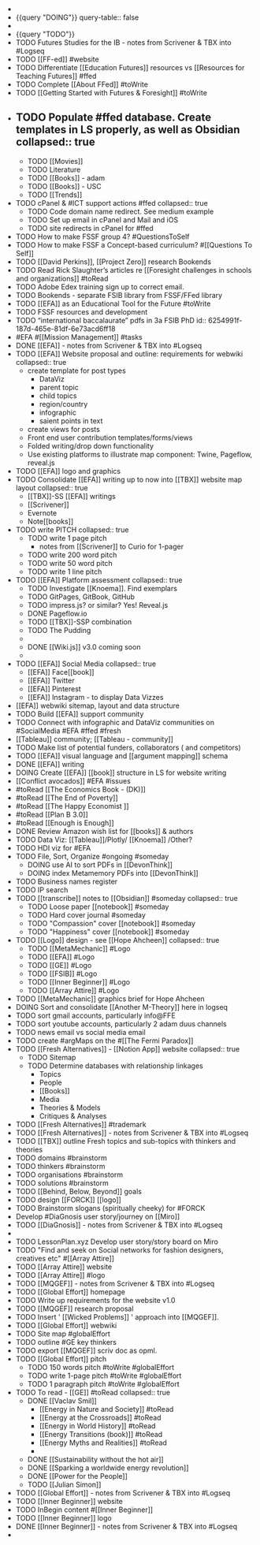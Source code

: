 -
- {{query "DOING"}}
  query-table:: false
-
- {{query "TODO"}}
- TODO Futures Studies for the IB - notes from Scrivener & TBX into #Logseq
- TODO [[FF-ed]] #website
- TODO Differentiate [[Education Futures]] resources vs [[Resources for Teaching Futures]] #ffed
- TODO Complete [[About FFed]] #toWrite
- TODO [[Getting Started with Futures & Foresight]] #toWrite
- TODO Populate #ffed database. Create templates in LS properly, as well as Obsidian
  collapsed:: true
	-
	- TODO [[Movies]]
	- TODO Literature
	- TODO [[Books]] - adam
	- TODO [[Books]] - USC
	- TODO [[Trends]]
- TODO cPanel & #ICT support actions #ffed
  collapsed:: true
	- TODO Code domain name redirect. See medium example
	- TODO Set up email in cPanel and Mail and iOS
	- TODO site redirects in cPanel for #ffed
- TODO How to make FSSF group 4? #QuestionsToSelf
- TODO How to make FSSF a Concept-based curriculum? #[[Questions To Self]]
- TODO [[David Perkins]], [[Project Zero]] research Bookends
- TODO Read Rick Slaughter’s articles re [[Foresight challenges in schools and organizations]] #toRead
- TODO Adobe Edex training sign up to correct email.
- TODO Bookends - separate FSIB library from FSSF/FFed library
- TODO [[EFA]] as an Educational Tool for the Future #toWrite
- TODO FSSF resources and development
- TODO “international baccalaurate” pdfs in 3a FSIB PhD
  id:: 6254991f-187d-465e-81df-6e73acd6ff18
- #EFA #[[Mission Management]] #tasks
- DONE [[EFA]] - notes from Scrivener & TBX into #Logseq
- TODO [[EFA]] Website proposal and outline: requirements for webwiki
  collapsed:: true
	- create template for post types
		- DataViz
		- parent topic
		- child topics
		- region/country
		- infographic
		- saient points in text
	- create views for posts
	- Front end user contribution templates/forms/views
	- Folded writing/drop down functionality
	- Use existing platforms to illustrate map component: Twine, Pageflow, reveal.js
- TODO [[EFA]] logo and graphics
- TODO Consolidate [[EFA]] writing up to now into [[TBX]] website map layout
  collapsed:: true
	- [[TBX]]-SS [[EFA]] writings
	- [[Scrivener]]
	- Evernote
	- Note[[books]]
- TODO write PITCH
  collapsed:: true
	- TODO write 1 page pitch
		- notes from [[Scrivener]] to Curio for 1-pager
	- TODO write 200 word pitch
	- TODO write 50 word pitch
	- TODO write 1 line pitch
- TODO [[EFA]] Platform assessment
  collapsed:: true
	- TODO Investigate [[Knoema]]. Find exemplars
	- TODO GitPages, GitBook, GitHub
	- TODO impress.js? or similar? Yes! Reveal.js
	- DONE Pageflow.io
	- TODO [[TBX]]-SSP combination
	- TODO The Pudding
	-
	- DONE [[Wiki.js]] v3.0 coming soon
	-
- TODO [[EFA]] Social Media
  collapsed:: true
	- [[EFA]] Face[[book]]
	- [[EFA]] Twitter
	- [[EFA]] Pinterest
	- [[EFA]] Instagram - to display Data Vizzes
- [[EFA]] webwiki sitemap, layout and data structure
- TODO Build [[EFA]] support community
- TODO Connect with infographic and DataViz communities on #SocialMedia #EFA #ffed #fresh
- [[Tableau]] community; [[Tableau - community]]
- TODO Make list of potential funders, collaborators ( and competitors)
- TODO [[EFA]] visual language and [[argument mapping]] schema
- DONE [[EFA]] writing
- DOING Create [[EFA]] [[book]] structure in LS for website writing
- [[Conflict avocados]] #EFA #issues
- #toRead [[The Economics Book - (DK)]]
- #toRead [[The End of Poverty]]
- #toRead [[The Happy Economist ]]
- #toRead [[Plan B 3.0]]
- #toRead [[Enough is Enough]]
- DONE Review Amazon wish list for [[books]] & authors
- TODO Data Viz: [[Tableau]]/Plotly/ [[Knoema]] /Other?
- TODO HDI viz for #EFA
- TODO File, Sort, Organize #ongoing #someday
	- DOING use AI to sort PDFs in [[DevonThink]]
	- DOING index Metamemory PDFs into [[DevonThink]]
- TODO Business names register
- TODO IP search
- TODO [[transcribe]] notes to [[Obsidian]] #someday
  collapsed:: true
	- TODO Loose paper [[notebook]] #someday
	- TODO Hard cover journal #someday
	- TODO "Compassion" cover [[notebook]] #someday
	- TODO "Happiness" cover [[notebook]] #someday
- TODO [[Logo]] design - see [[Hope Ahcheen]]
  collapsed:: true
	- TODO [[MetaMechanic]] #Logo
	- TODO [[EFA]] #Logo
	- TODO [[GE]] #Logo
	- TODO [[FSIB]] #Logo
	- TODO [[Inner Beginner]] #Logo
	- TODO [[Array Attire]] #Logo
- TODO [[MetaMechanic]] graphics brief for Hope Ahcheen
- DOING Sort and consolidate [[Another M-Theory]] here in logseq
- TODO sort gmail accounts, particularly info@FFE
- TODO sort youtube accounts, particularly 2 adam duus channels
- TODO news email vs social media email
- TODO create #argMaps on the #[[The Fermi Paradox]]
- TODO [[Fresh Alternatives]] - [[Notion App]] website
  collapsed:: true
	- TODO Sitemap
	- TODO Determine databases with relationship linkages
		- Topics
		- People
		- [[Books]]
		- Media
		- Theories & Models
		- Critiques & Analyses
- TODO [[Fresh Alternatives]] #trademark
- TODO [[Fresh Alternatives]] - notes from Scrivener & TBX into #Logseq
- TODO [[TBX]] outline Fresh topics and sub-topics with thinkers and theories
- TODO domains #brainstorm
- TODO thinkers #brainstorm
- TODO organisations #brainstorm
- TODO solutions #brainstorm
- TODO [[Behind, Below, Beyond]] goals
- TODO design [[FORCK]] [[logo]]
- TODO Brainstorm slogans (spiritually cheeky) for #FORCK
- Develop #DiaGnosis user story/journey on [[Miro]]
- TODO [[DiaGnosis]] - notes from Scrivener & TBX into #Logseq
-
- TODO LessonPlan.xyz Develop user story/story board on Miro
- TODO "Find and seek on Social networks for fashion designers, creatives etc" #[[Array Attire]]
- TODO [[Array Attire]] website
- TODO [[Array Attire]] #logo
- TODO [[MQGEF]] - notes from Scrivener & TBX into #Logseq
- TODO [[Global Effort]] homepage
- TODO Write up requirements for the website v1.0
- TODO [[MQGEF]] research proposal
- TODO Insert ' [[Wicked Problems]] ' approach into [[MQGEF]].
- TODO [[Global Effort]] webwiki
- TODO Site map #globalEffort
- TODO outline #GE key thinkers
- TODO export [[MQGEF]] scriv doc as opml.
- TODO [[Global Effort]] pitch
	- TODO 150 words pitch #toWrite #globalEffort
	- TODO write 1-page pitch #toWrite #globalEffort
	- TODO 1 paragraph pitch #toWrite #globalEffort
- TODO To read - [[GE]] #toRead
  collapsed:: true
	- DONE [[Vaclav Smil]]
		- [[Energy in Nature and Society]] #toRead
		- [[Energy at the Crossroads]] #toRead
		- [[Energy in World History]] #toRead
		- [[Energy Transitions (book)]] #toRead
		- [[Energy Myths and Realities]] #toRead
		-
	- DONE [[Sustainability without the hot air]]
	- DONE [[Sparking a worldwide energy revolution]]
	- DONE [[Power for the People]]
	- TODO [[Julian Simon]]
- TODO [[Global Effort]] - notes from Scrivener & TBX into #Logseq
- TODO [[Inner Beginner]] website
- TODO InBegin content #[[Inner Beginner]]
- TODO [[Inner Beginner]] logo
- DONE [[Inner Beginner]] - notes from Scrivener & TBX into #Logseq
-